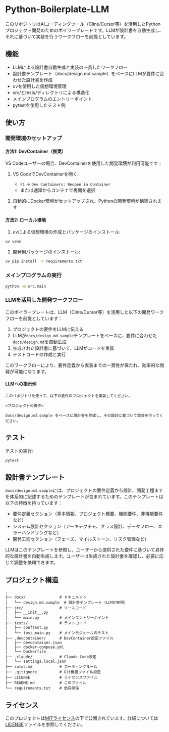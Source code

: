 # Python-Boilerplate-LLM

このリポジトリはAIコーディングツール（Cline/Cursor等）を活用したPythonプロジェクト開発のためのボイラープレートです。LLMが設計書を自動生成し、それに基づいて実装を行うワークフローを前提としています。

## 機能

- LLMによる設計書自動生成と実装の一貫したワークフロー
- 設計書テンプレート（docs/design.md.sample）をベースにLLMが要件に合わせた設計書を作成
- uvを使用した仮想環境管理
- src/とtests/ディレクトリによる構造化
- メインプログラムのエントリーポイント
- pytestを使用したテスト例

## 使い方

### 開発環境のセットアップ

#### 方法1: DevContainer（推奨）

VS Codeユーザーの場合、DevContainerを使用した開発環境が利用可能です：

1. VS CodeでDevContainerを開く:
   - `F1` → `Dev Containers: Reopen in Container`
   - または通知からコンテナで再開を選択

2. 自動的にDocker環境がセットアップされ、Pythonの開発環境が構築されます

#### 方法2: ローカル環境

1. uvによる仮想環境の作成とパッケージのインストール:

```bash
uv venv
```

2. 開発用パッケージのインストール:

```bash
uv pip install -r requirements.txt
```

### メインプログラムの実行

```bash
python -m src.main
```

### LLMを活用した開発ワークフロー

このボイラープレートは、LLM（Cline/Cursor等）を活用した以下の開発ワークフローを前提としています：

1. プロジェクトの要件をLLMに伝える
2. LLMが`docs/design.md.sample`テンプレートをベースに、要件に合わせた`docs/design.md`を自動生成
3. 生成された設計書に基づいて、LLMがコードを実装
4. テストコードの作成と実行

このワークフローにより、要件定義から実装までの一貫性が保たれ、効率的な開発が可能になります。

#### LLMへの指示例

```
このリポジトリを使って、以下の要件のプロジェクトを実装してください。

<プロジェクトの要件>

docs/design.md.sample をベースに設計書を作成し、その設計に基づいて実装を行ってください。
```

## テスト

テストの実行:

```bash
pytest
```

## 設計書テンプレート

`docs/design.md.sample`には、プロジェクトの要件定義から設計、開発工程までを体系的に記述するためのテンプレートが含まれています。このテンプレートは以下の特徴を持っています：

- 要件定義セクション（基本情報、プロジェクト概要、機能要件、非機能要件など）
- システム設計セクション（アーキテクチャ、クラス設計、データフロー、エラーハンドリングなど）
- 開発工程セクション（フェーズ、マイルストーン、リスク管理など）

LLMはこのテンプレートを参照し、ユーザーから提供された要件に基づいて具体的な設計書を自動生成します。ユーザーは生成された設計書を確認し、必要に応じて調整を依頼できます。

## プロジェクト構造

```
.
├── docs/               # ドキュメント
│   └── design.md.sample  # 設計書テンプレート（LLMが参照）
├── src/                # ソースコード
│   ├── __init__.py
│   └── main.py         # メインエントリーポイント
├── tests/              # テストコード
│   ├── conftest.py
│   └── test_main.py    # メインモジュールのテスト
├── .devcontainer/      # DevContainer設定ファイル
│   ├── devcontainer.json
│   ├── docker-compose.yml
│   └── Dockerfile
├── .claude/            # Claude Code設定
│   └── settings.local.json
├── rules.md            # コーディングルール
├── .gitignore          # Git無視ファイル設定
├── LICENSE             # ライセンスファイル
├── README.md           # このファイル
└── requirements.txt    # 依存関係
```

## ライセンス

このプロジェクトは[MITライセンス](LICENSE)の下で公開されています。詳細については[LICENSE](LICENSE)ファイルを参照してください。
